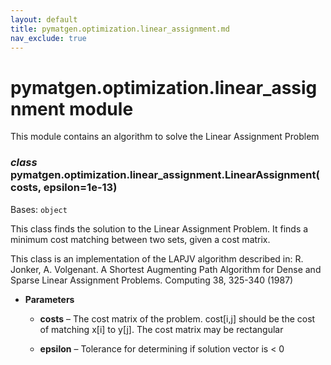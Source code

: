 ```yaml
---
layout: default
title: pymatgen.optimization.linear_assignment.md
nav_exclude: true
---
```


# pymatgen.optimization.linear_assignment module

This module contains an algorithm to solve the Linear Assignment Problem


### _class_ pymatgen.optimization.linear_assignment.LinearAssignment(costs, epsilon=1e-13)
Bases: `object`

This class finds the solution to the Linear Assignment Problem.
It finds a minimum cost matching between two sets, given a cost
matrix.

This class is an implementation of the LAPJV algorithm described in:
R. Jonker, A. Volgenant. A Shortest Augmenting Path Algorithm for
Dense and Sparse Linear Assignment Problems. Computing 38, 325-340
(1987)


* **Parameters**


    * **costs** – The cost matrix of the problem. cost[i,j] should be the
    cost of matching x[i] to y[j]. The cost matrix may be
    rectangular


    * **epsilon** – Tolerance for determining if solution vector is < 0


<!-- attribute: min_cost:

The minimum cost of the matching -->
<!-- attribute: solution:

The matching of the rows to columns. i.e solution = [1, 2, 0]
would match row 0 to column 1, row 1 to column 2 and row 2
to column 0. Total cost would be c[0, 1] + c[1, 2] + c[2, 0] -->